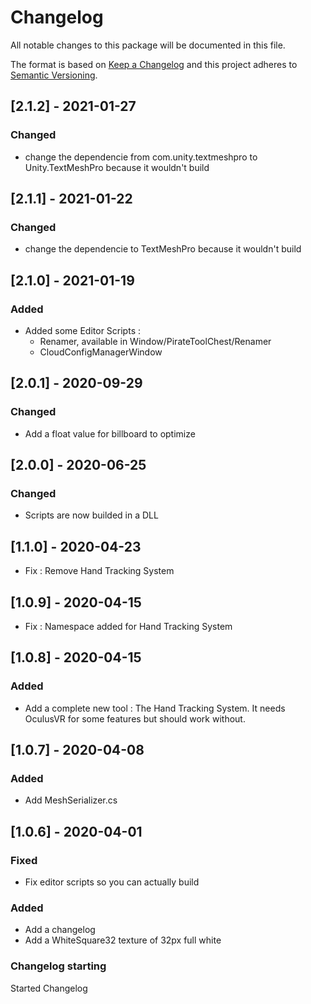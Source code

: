 # Changelog
All notable changes to this package will be documented in this file.

The format is based on [Keep a Changelog](http://keepachangelog.com/en/1.0.0/)
and this project adheres to [Semantic Versioning](http://semver.org/spec/v2.0.0.html).


## [2.1.2] - 2021-01-27
### Changed
- change the dependencie from com.unity.textmeshpro to Unity.TextMeshPro because it wouldn't build

## [2.1.1] - 2021-01-22
### Changed
- change the dependencie to TextMeshPro because it wouldn't build

## [2.1.0] - 2021-01-19
### Added
- Added some Editor Scripts :
  - Renamer, available in Window/PirateToolChest/Renamer
  - CloudConfigManagerWindow
  
## [2.0.1] - 2020-09-29
### Changed
- Add a float value for billboard to optimize

## [2.0.0] - 2020-06-25
### Changed
- Scripts are now builded in a DLL

## [1.1.0] - 2020-04-23
- Fix : Remove Hand Tracking System

## [1.0.9] - 2020-04-15
- Fix : Namespace added for Hand Tracking System

## [1.0.8] - 2020-04-15
### Added
- Add a complete new tool : The Hand Tracking System. It needs OculusVR for some features but should work without.

## [1.0.7] - 2020-04-08
### Added
- Add MeshSerializer.cs

## [1.0.6] - 2020-04-01

### Fixed
- Fix editor scripts so you can actually build

### Added
- Add a changelog
- Add a WhiteSquare32 texture of 32px full white

### Changelog starting

Started Changelog